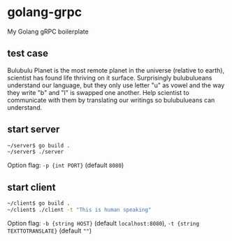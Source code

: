 # golang-grpc
My Golang gRPC boilerplate

## test case
Bulubulu Planet is the most remote planet in the universe (relative to earth), scientist has found life thriving on it surface. Surprisingly bulubulueans understand our language, but they only use letter "u" as vowel and the way they write "b" and "l" is swapped one another. Help scientist to communicate with them by translating our writings so bulubulueans can understand.

## start server
```sh
~/server$ go build .
~/server$ ./server
```
Option flag: `-p {int PORT}` (default `8080`)

## start client
```sh
~/client$ go build .
~/client$ ./client -t "This is human speaking"
```
Option flag: `-b {string HOST}` (default `localhost:8080`), `-t {string TEXTTOTRANSLATE}` (default `""`)
